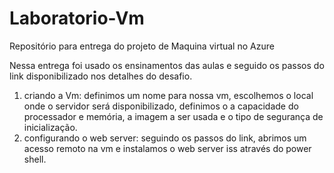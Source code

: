 # Laboratorio-Vm
Repositório para entrega do projeto de Maquina virtual no Azure

Nessa entrega foi usado os ensinamentos das aulas e seguido os passos do link disponibilizado nos detalhes do desafio.

1. criando a Vm: definimos um nome para nossa vm, escolhemos o local onde o servidor será disponibilizado, definimos o a capacidade do processador e memória, a imagem a ser usada e o tipo de segurança de inicialização.
2. configurando o web server: seguindo os passos do link, abrimos um acesso remoto na vm e instalamos o web server iss através do power shell.
